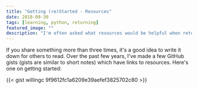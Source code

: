 ```yaml
---
title: "Getting (re)Started - Resources"
date: 2018-09-30
tags: [learning, python, returning]
featured_image: ""
description: "I'm often asked what resources would be helpful when returning to tech after an absence or moving into tech from another career."
---
```


If you share something more than three times, it's a good idea to write it
down for others to read. Over the past few years, I've made a few GitHub
gists (gists are similar to short notes) which have links to resources.
Here's one on getting started:

{{< gist willingc 9f9612fc1a6209e39aefef3825702c80 >}}
